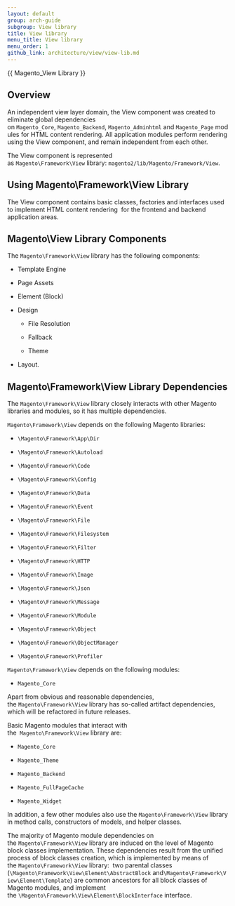 ```yaml
---
layout: default
group: arch-guide
subgroup: View library
title: View library
menu_title: View library
menu_order: 1
github_link: architecture/view/view-lib.md
---
```


{{ Magento\_View Library }}

<h2>Overview</h2>

An independent view layer domain, the View component was created to eliminate
global dependencies
on `Magento_Core`, `Magento_Backend`, `Magento_Adminhtml` and `Magento_Page` modules
for HTML content rendering. All application modules perform rendering using the
View component, and remain independent from each other.

The View component is represented
as `Magento\Framework\View` library: `magento2/lib/Magento/Framework/View`.

<h2>Using Magento\Framework\View Library</h2>

The View component contains basic classes, factories and interfaces
used to implement HTML content rendering  for the frontend and backend
application areas. 

<h2>Magento\View Library Components</h2>

The `Magento\Framework\View` library has the following components:

-   Template Engine

-   Page Assets

-   Element (Block)

-   Design

    -   File Resolution

    -   Fallback

    -   Theme

-   Layout.

<h2>Magento\Framework\View Library Dependencies</h2>

The `Magento\Framework\View` library closely interacts with other Magento
libraries and modules, so it has multiple dependencies. 

`Magento\Framework\View` depends on the following Magento libraries:  

-   `\Magento\Framework\App\Dir`

-   `\Magento\Framework\Autoload`

-   `\Magento\Framework\Code`

-   `\Magento\Framework\Config`

-   `\Magento\Framework\Data`

-   `\Magento\Framework\Event`

-   `\Magento\Framework\File`

-   `\Magento\Framework\Filesystem`

-   `\Magento\Framework\Filter`

-   `\Magento\Framework\HTTP`

-   `\Magento\Framework\Image`

-   `\Magento\Framework\Json`

-   `\Magento\Framework\Message`

-   `\Magento\Framework\Module`

-   `\Magento\Framework\Object`

-   `\Magento\Framework\ObjectManager`

-   `\Magento\Framework\Profiler`

`Magento\Framework\View` depends on the following modules:

-   `Magento_Core`

Apart from obvious and reasonable dependencies,
the `Magento\Framework\View` library has so-called artifact dependencies, which
will be refactored in future releases.

Basic Magento modules that interact with the` Magento\Framework\View` library
are:

-   `Magento_Core`

-   `Magento_Theme`

-   `Magento_Backend`

-   `Magento_FullPageCache`

-   `Magento_Widget`

In addition, a few other modules also use the `Magento\Framework\View` library
in method calls, constructors of models, and helper classes.

The majority of Magento module dependencies on
the `Magento\Framework\View` library are induced on the level of Magento block
classes implementation. These dependencies result from the unified process of block
classes creation, which is implemented by means of
the `Magento\Framework\View` library:  two parental classes
(`\Magento\Framework\View\Element\AbstractBlock` and`\Magento\Framework\View\Element\Template`)
are common ancestors for all block classes of Magento modules, and implement
the `\Magento\Framework\View\Element\BlockInterface` interface.

